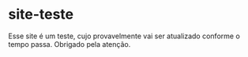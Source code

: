 # site-teste
Esse site é um teste, cujo provavelmente vai ser atualizado conforme o tempo passa. Obrigado pela atenção.
